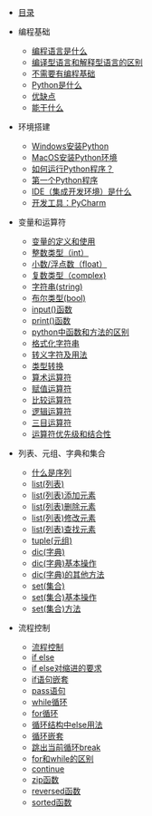 * [目录](category.md)
* 编程基础

  * [编程语言是什么](1.编程基础/编程语言是什么.md)
  * [编译型语言和解释型语言的区别](1.编程基础/编译型语言和解释型语言的区别.md)
  * [不需要有编程基础](1.编程基础/不需要有编程基础.md)
  * [Python是什么](1.编程基础/Python是什么.md)
  * [优缺点](1.编程基础/优缺点.md)
  * [能干什么](1.编程基础/能干什么.md)

* 环境搭建
  * [Windows安装Python](2.环境搭建/Windows安装Python.md)
  * [MacOS安装Python环境](2.环境搭建/MacOS安装Python环境.md)
  * [如何运行Python程序？](2.环境搭建/如何运行Python程序？.md)
  * [第一个Python程序](2.环境搭建/第一个Python程序.md)
  * [IDE（集成开发环境）是什么](2.环境搭建/IDE（集成开发环境）是什么.md)
  * [开发工具：PyCharm](2.环境搭建/开发工具：PyCharm.md)

* 变量和运算符
  * [变量的定义和使用](3.变量和运算符/变量的定义和使用.md)
  * [整数类型（int）](3.变量和运算符/整数类型.md)
  * [小数/浮点数（float）](3.变量和运算符/小数和浮点数.md)
  * [复数类型（complex)](3.变量和运算符/复数类型.md)
  * [字符串(string)](3.变量和运算符/字符串.md)
  * [布尔类型(bool)](3.变量和运算符/布尔类型.md)
  * [input()函数](3.变量和运算符/input()函数.md)
  * [print()函数](3.变量和运算符/print()函数.md)
  * [python中函数和方法的区别](3.变量和运算符/python中函数和方法的区别.md)
  * [格式化字符串](3.变量和运算符/格式化字符串.md)
  * [转义字符及用法](3.变量和运算符/转义字符及用法.md)
  * [类型转换](3.变量和运算符/类型转换.md)
  * [算术运算符](3.变量和运算符/算术运算符.md)
  * [赋值运算符](3.变量和运算符/赋值运算符.md)
  * [比较运算符](3.变量和运算符/比较运算符.md)
  * [逻辑运算符](3.变量和运算符/逻辑运算符.md)
  * [三目运算符](3.变量和运算符/三目运算符.md)
  * [运算符优先级和结合性](3.变量和运算符/运算符优先级和结合性.md)

* 列表、元组、字典和集合
  * [什么是序列](4.列表等/什么是序列.md)
  * [list(列表)](4.列表等/list(列表).md)
  * [list(列表)添加元素](4.列表等/list(列表)添加元素.md)
  * [list(列表)删除元素](4.列表等/list(列表)删除元素.md)
  * [list(列表)修改元素](4.列表等/list(列表)修改元素.md)
  * [list(列表)查找元素](4.列表等/list(列表)查找元素.md)
  * [tuple(元组)](4.列表等/tuple(元组).md)
  * [dic(字典)](4.列表等/dic(字典).md)
  * [dic(字典)基本操作](4.列表等/dic(字典)基本操作.md)
  * [dic(字典)的其他方法](4.列表等/dic(字典)的其他方法.md)
  * [set(集合)](4.列表等/set(集合).md)
  * [set(集合)基本操作](4.列表等/set(集合)基本操作.md)
  * [set(集合)方法](4.列表等/set(集合)方法.md)

* 流程控制
  * [流程控制](5.流程控制/流程控制.md)
  * [if else](5.流程控制/ifelse.md)
  * [if else对缩进的要求](5.流程控制/ifelse对缩进的要求.md)
  * [if语句嵌套](5.流程控制/if语句嵌套.md)
  * [pass语句](5.流程控制/pass语句.md)
  * [while循环](5.流程控制/while循环.md)
  * [for循环](5.流程控制/for循环.md)
  * [循环结构中else用法](5.流程控制/循环结构中else用法.md)
  * [循环嵌套](5.流程控制/循环嵌套.md)
  * [跳出当前循环break](5.流程控制/跳出当前循环break.md)
  * [for和while的区别](5.流程控制/for和while的区别.md)
  * [continue](5.流程控制/continue.md)
  * [zip函数](5.流程控制/zip函数.md)
  * [reversed函数](5.流程控制/reversed函数.md)
  * [sorted函数](5.流程控制/sorted函数.md)